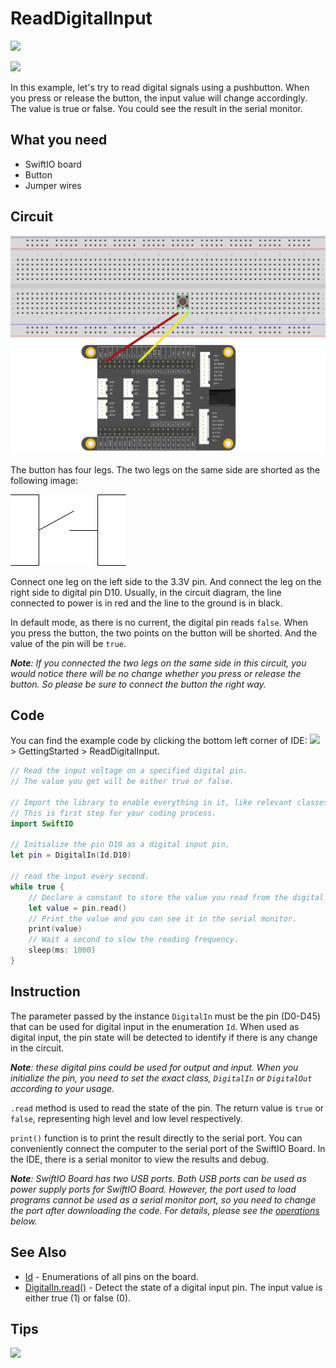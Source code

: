 # ReadDigitalInput

![](https://gblobscdn.gitbook.com/assets%2F-MGOJWkptBbZ3bq0TpEw%2Fsync%2F28482b5134f9b71ba3d12d3b6f5d82d9732d680f.gif?alt=media)

![](https://gblobscdn.gitbook.com/assets%2F-MGOJWkptBbZ3bq0TpEw%2Fsync%2F248974b7412722c96a260a31c8c1dd91cb365749.gif?alt=media)

In this example, let's try to read digital signals using a pushbutton. When you press or release the button, the input value will change accordingly. The value is true or false. You could see the result in the serial monitor.

## What you need

* SwiftIO board
* Button
* Jumper wires

## Circuit

![](../../.gitbook/assets/digitalinput.jpg)

The button has four legs. The two legs on the same side are shorted as the following image:

![](../../.gitbook/assets/button%20%281%29.png)

Connect one leg on the left side to the 3.3V pin. And connect the leg on the right side to digital pin D10. Usually, in the circuit diagram, the line connected to power is in red and the line to the ground is in black.

In default mode, as there is no current, the digital pin reads `false`. When you press the button, the two points on the button will be shorted. And the value of the pin will be `true`.

_**Note**: If you connected the two legs on the same side in this circuit, you would notice there will be no change whether you press or release the button. So please be sure to connect the button the right way._

## Code

You can find the example code by clicking the bottom left corner of IDE: ![](../../.gitbook/assets/xnip2020-07-22_16-04-33.jpg) &gt; GettingStarted &gt; ReadDigitalInput.

```swift
// Read the input voltage on a specified digital pin. 
// The value you get will be either true or false.

// Import the library to enable everything in it, like relevant classes and methods. 
// This is first step for your coding process.
import SwiftIO

// Initialize the pin D10 as a digital input pin.
let pin = DigitalIn(Id.D10)

// read the input every second.
while true {
    // Declare a constant to store the value you read from the digital pin.
    let value = pin.read()
    // Print the value and you can see it in the serial monitor.
    print(value)
    // Wait a second to slow the reading frequency.
    sleep(ms: 1000)
}
```

## Instruction <a id="instruction"></a>

The parameter passed by the instance `DigitalIn` must be the pin \(D0-D45\) that can be used for digital input in the enumeration `Id`. When used as digital input, the pin state will be detected to identify if there is any change in the circuit.

_**Note**: these digital pins could be used for output and input. When you initialize the pin, you need to set the exact class, `DigitalIn` or `DigitalOut` according to your usage._

`.read` method is used to read the state of the pin. The return value is `true` or `false`, representing high level and low level respectively.

`print()` function is to print the result directly to the serial port. You can conveniently connect the computer to the serial port of the SwiftIO Board. In the IDE, there is a serial monitor to view the results and debug.

_**Note**: SwiftIO Board has two USB ports. Both USB ports can be used as power supply ports for SwiftIO Board. However, the port used to load programs cannot be used as a serial monitor port, so you need to change the port after downloading the code. For details, please see the_ [_operations_](readdigitalinput.md#tips) _below._ 

## See Also <a id="see-also"></a>

* ​[Id](https://swiftioapi.madmachine.io/Enums/Id.html) - Enumerations of all pins on the board.
* ​[DigitalIn.read\(\)](https://swiftioapi.madmachine.io/Classes/DigitalIn.html#/s:7SwiftIO9DigitalInC4readSbyF) - Detect the state of a digital input pin. The input value is either true \(1\) or false \(0\).

## Tips <a id="tips"></a>

![](https://gblobscdn.gitbook.com/assets%2F-MGOJWkptBbZ3bq0TpEw%2Fsync%2Fe4d8c917db768afd4b8a62cd2dae310db00e818f.gif?alt=media)

